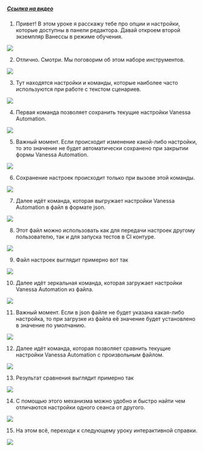 ﻿##### [Ссылка на видео](https://youtu.be/PYk8LhSkEtA)

001. Привет! В этом уроке я расскажу тебе про опции и настройки, которые доступны в панели редактора. Давай откроем второй экземпляр Ванессы в режиме обучения.

![](https://vanessa-files.do.bit-erp.ru/Doc/1.2.040.1/MD/Глава02/images/000_НастройкиВПанелиРедактораСохранитьЗагрузитьНастройки.png)

002. Отлично. Смотри. Мы поговорим об этом наборе инструментов.

![](https://vanessa-files.do.bit-erp.ru/Doc/1.2.040.1/MD/Глава02/images/004_НастройкиВПанелиРедактораСохранитьЗагрузитьНастройки.png)

003. Тут находятся настройки и команды, которые наиболее часто используются при работе с текстом сценариев.

![](https://vanessa-files.do.bit-erp.ru/Doc/1.2.040.1/MD/Глава02/images/009_НастройкиВПанелиРедактораСохранитьЗагрузитьНастройки.png)

004. Первая команда позволяет сохранить текущие настройки Vanessa Automation.

![](https://vanessa-files.do.bit-erp.ru/Doc/1.2.040.1/MD/Глава02/images/013_НастройкиВПанелиРедактораСохранитьЗагрузитьНастройки.png)

005. Важный момент. Если происходит изменение какой-либо настройки, то это значение не будет автоматически сохранено при закрытии формы Vanessa Automation.

![](https://vanessa-files.do.bit-erp.ru/Doc/1.2.040.1/MD/Глава02/images/016_НастройкиВПанелиРедактораСохранитьЗагрузитьНастройки.png)

006. Сохранение настроек происходит только при вызове этой команды.

![](https://vanessa-files.do.bit-erp.ru/Doc/1.2.040.1/MD/Глава02/images/017_НастройкиВПанелиРедактораСохранитьЗагрузитьНастройки.png)

007. Далее идёт команда, которая выгружает настройки Vanessa Automation в файл в формате json.

![](https://vanessa-files.do.bit-erp.ru/Doc/1.2.040.1/MD/Глава02/images/021_НастройкиВПанелиРедактораСохранитьЗагрузитьНастройки.png)

008. Этот файл можно использовать как для передачи настроек другому пользователю, так и для запуска тестов в CI контуре.

![](https://vanessa-files.do.bit-erp.ru/Doc/1.2.040.1/MD/Глава02/images/024_НастройкиВПанелиРедактораСохранитьЗагрузитьНастройки.png)

009. Файл настроек выглядит примерно вот так

![](https://vanessa-files.do.bit-erp.ru/Doc/1.2.040.1/MD/Глава02/images/028_НастройкиВПанелиРедактораСохранитьЗагрузитьНастройки.png)

010. Далее идёт зеркальная команда, которая загружает настройки Vanessa Automation из файла.

![](https://vanessa-files.do.bit-erp.ru/Doc/1.2.040.1/MD/Глава02/images/034_НастройкиВПанелиРедактораСохранитьЗагрузитьНастройки.png)

011. Важный момент. Если в json файле не будет указана какая-либо настройка, то при загрузке из файла её значение будет установлено в значение по умолчанию.

![](https://vanessa-files.do.bit-erp.ru/Doc/1.2.040.1/MD/Глава02/images/037_НастройкиВПанелиРедактораСохранитьЗагрузитьНастройки.png)

012. Далее идёт команда, которая позволяет сравнить текущие настройки Vanessa Automation с произвольным файлом.

![](https://vanessa-files.do.bit-erp.ru/Doc/1.2.040.1/MD/Глава02/images/041_НастройкиВПанелиРедактораСохранитьЗагрузитьНастройки.png)

013. Результат сравнения выглядит примерно так

![](https://vanessa-files.do.bit-erp.ru/Doc/1.2.040.1/MD/Глава02/images/046_НастройкиВПанелиРедактораСохранитьЗагрузитьНастройки.png)

014. С помощью этого механизма можно удобно и быстро найти чем отличаются настройки одного сеанса от другого.

![](https://vanessa-files.do.bit-erp.ru/Doc/1.2.040.1/MD/Глава02/images/047_НастройкиВПанелиРедактораСохранитьЗагрузитьНастройки.png)

015. На этом всё, переходи к следующему уроку интерактивной справки.

![](https://vanessa-files.do.bit-erp.ru/Doc/1.2.040.1/MD/Глава02/images/049_НастройкиВПанелиРедактораСохранитьЗагрузитьНастройки.png)
